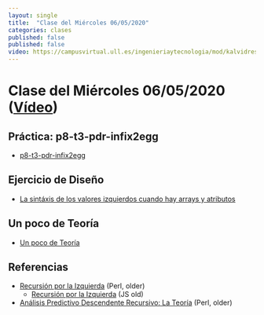 ```yaml
---
layout: single
title:  "Clase del Miércoles 06/05/2020"
categories: clases
published: false
published: false
video: https://campusvirtual.ull.es/ingenieriaytecnologia/mod/kalvidres/view.php?id=251070
---
```


# Clase del Miércoles 06/05/2020  ([Vídeo]({{page.video}}))

## Práctica: p8-t3-pdr-infix2egg

* [p8-t3-pdr-infix2egg]({{site.baseurl}}/tema3-analisis-descendente-predictivo-recursivo/practicas/p8-t3-pdr-infix2egg/)

## Ejercicio de Diseño 

* [La sintáxis de los valores izquierdos cuando hay arrays y atributos](https://campusvirtual.ull.es/ingenieriaytecnologia/mod/assign/view.php?id=251049&forceview=1)
  
## Un poco de Teoría

* [Un poco de Teoría]({{site.baseurl}}/tema3-analisis-descendente-predictivo-recursivo/ll1)

## Referencias

* [Recursión por la Izquierda](http://crguezl.github.io/ull-etsii-grado-pl-apuntes/node119.html) (Perl, older)
  * [Recursión por la Izquierda](http://crguezl.github.io/pl-html/node23.html) (JS old)
* [Análisis Predictivo Descendente Recursivo: La Teoría](http://crguezl.github.io/ull-etsii-grado-pl-apuntes/node117.html) (Perl, older)
